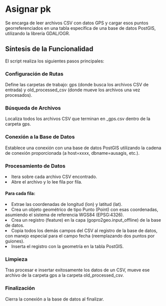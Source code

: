 # Asignar pk
 
Se encarga de leer archivos CSV con datos GPS y cargar esos puntos georreferenciados en una tabla específica de una base de datos PostGIS, utilizando la librería GDAL/OGR. <br>

## Síntesis de la Funcionalidad
El script realiza los siguientes pasos principales:

### Configuración de Rutas
Define las carpetas de trabajo: gps (donde busca los archivos CSV de entrada) y old_processed_csv (donde mueve los archivos una vez procesados).

### Búsqueda de Archivos
Localiza todos los archivos CSV que terminan en _gps.csv dentro de la carpeta gps.

### Conexión a la Base de Datos
Establece una conexión con una base de datos PostGIS utilizando la cadena de conexión proporcionada (a host=xxxx, dbname=ausagis, etc.).

### Procesamiento de Datos

<li>Itera sobre cada archivo CSV encontrado.
<li>Abre el archivo y lo lee fila por fila.

#### Para cada fila:

<li>Extrae las coordenadas de longitud (lon) y latitud (lat).
<li>Crea un objeto geométrico de tipo Punto (Point) con esas coordenadas, asumiendo el sistema de referencia WGS84 (EPSG:4326).
<li>Crea un registro (feature) en la capa (gopro2geo.input_offline) de la base de datos.
<li>Copia todos los demás campos del CSV al registro de la base de datos, con manejo especial para el campo fecha (reemplazando dos puntos por guiones).
<li>Inserta el registro con la geometría en la tabla PostGIS.

### Limpieza
Tras procesar e insertar exitosamente los datos de un CSV, mueve ese archivo de la carpeta gps a la carpeta old_processed_csv.

### Finalización
Cierra la conexión a la base de datos al finalizar.

